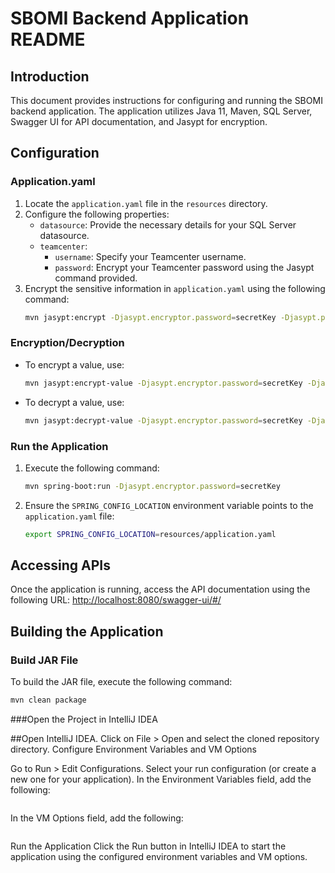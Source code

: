 # SBOMI Backend Application README

## Introduction
This document provides instructions for configuring and running the SBOMI backend application. The application utilizes Java 11, Maven, SQL Server, Swagger UI for API documentation, and Jasypt for encryption.

## Configuration

### Application.yaml
1. Locate the `application.yaml` file in the `resources` directory.
2. Configure the following properties:
    - `datasource`: Provide the necessary details for your SQL Server datasource.
    - `teamcenter`:
        - `username`: Specify your Teamcenter username.
        - `password`: Encrypt your Teamcenter password using the Jasypt command provided.
3. Encrypt the sensitive information in `application.yaml` using the following command:
    ```bash
    mvn jasypt:encrypt -Djasypt.encryptor.password=secretKey -Djasypt.plugin.path=file:resources/application.yaml
    ```

### Encryption/Decryption
- To encrypt a value, use:
    ```bash
    mvn jasypt:encrypt-value -Djasypt.encryptor.password=secretKey -Djasypt.plugin.value=plainPassword -Djasypt.algorithm=PBEWithMD5AndDES
    ```
- To decrypt a value, use:
    ```bash
    mvn jasypt:decrypt-value -Djasypt.encryptor.password=secretKey -Djasypt.plugin.value=encryptedPassword
    ```

### Run the Application
1. Execute the following command:
    ```bash
    mvn spring-boot:run -Djasypt.encryptor.password=secretKey
    ```
2. Ensure the `SPRING_CONFIG_LOCATION` environment variable points to the `application.yaml` file:
    ```bash
    export SPRING_CONFIG_LOCATION=resources/application.yaml
    ```

## Accessing APIs
Once the application is running, access the API documentation using the following URL:
[http://localhost:8080/swagger-ui/#/](http://localhost:8080/swagger-ui/#/)


## Building the Application

### Build JAR File
To build the JAR file, execute the following command:
```bash
mvn clean package
```

###Open the Project in IntelliJ IDEA

##Open IntelliJ IDEA.
Click on File > Open and select the cloned repository directory.
Configure Environment Variables and VM Options

Go to Run > Edit Configurations.
Select your run configuration (or create a new one for your application).
In the Environment Variables field, add the following:
```SPRING_CONFIG_LOCATION=resources/application.yaml
```
In the VM Options field, add the following:
```-Djasypt.encryptor.password=yoursecret
```
Run the Application
Click the Run button in IntelliJ IDEA to start the application using the configured environment variables and VM options.

